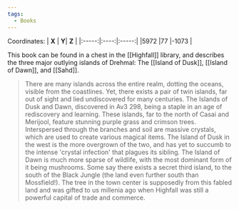 ```yaml
---
tags:
  - Books
---
```


Coordinates:
| **X** | **Y**| **Z** |
|:-----:|:----:|:-----:|
|5972  |77   |-1073  |

This book can be found in a chest in the [[Highfall]] library, and describes the three major outlying islands of Drehmal: The [[Island of Dusk]], [[Island of Dawn]], and [[Sahd]].

> There are many islands across the entire realm, dotting the oceans, visible from the coastlines. Yet, there exists a pair of twin islands, far out of sight and lied undiscovered for many centuries. The Islands of Dusk and Dawn, discovered in Av3 298, being a staple in an age of rediscovery and learning. These islands, far to the north of Casai and Merijool, feature stunning purple grass and crimson trees. Interspersed through the branches and soil are massive crystals, which are used to create various magical items. The Island of Dusk in the west is the more overgrown of the two, and has yet to succumb to the intense 'crystal infection' that plagues its sibling. The Island of Dawn is much more sparse of wildlife, with the most dominant form of it being mushrooms. Some say there exists a secret third island, to the south of the Black Jungle (the land even further south than Mossfield!). The tree in the town center is supposedly from this fabled land and was gifted to us millenia ago when Highfall was still a powerful capital of trade and commerce.




